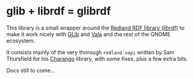 
# glib + librdf = glibrdf

This library is a small wrapper around the [Redland RDF library 
(librdf)](http://librdf.org/) to make it work nicely with 
[GLib](http://developer.gnome.org/glib/) and 
[Vala](https://live.gnome.org/Vala) and the rest of the GNOME ecosystem.

It consists mainly of the very thorough `redland.vapi` written by Sam 
Thursfield for his [Charango](https://github.com/ssssam/charango) library, with 
some fixes, plus a few extra bits.

Docs still to come...
